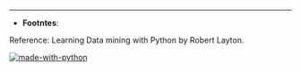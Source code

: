 ___
* **Footntes**: 

 Reference: Learning Data mining with Python by Robert Layton.

[![made-with-python](https://img.shields.io/badge/Made%20with-Python-1f425f.svg)](https://www.python.org/) 

